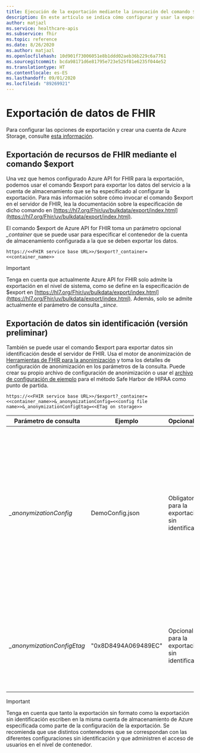 ```yaml
---
title: Ejecución de la exportación mediante la invocación del comando $export en Azure API for FHIR
description: En este artículo se indica cómo configurar y usar la exportación sin identificación.
author: matjazl
ms.service: healthcare-apis
ms.subservice: fhir
ms.topic: reference
ms.date: 8/26/2020
ms.author: matjazl
ms.openlocfilehash: 10d901f73006051e8b1ddd02aeb36b229c6a7761
ms.sourcegitcommit: bcda98171d6e81795e723e525f81e6235f044e52
ms.translationtype: HT
ms.contentlocale: es-ES
ms.lasthandoff: 09/01/2020
ms.locfileid: "89269921"
---
```

# <a name="how-to-export-fhir-data"></a>Exportación de datos de FHIR

Para configurar las opciones de exportación y crear una cuenta de Azure Storage, consulte [esta información](configure-export-data.md).

## <a name="exporting-fhir-resources-using-export-command"></a>Exportación de recursos de FHIR mediante el comando $export

Una vez que hemos configurado Azure API for FHIR para la exportación, podemos usar el comando $export para exportar los datos del servicio a la cuenta de almacenamiento que se ha especificado al configurar la exportación. Para más información sobre cómo invocar el comando $export en el servidor de FHIR, lea la documentación sobre la especificación de dicho comando en [https://hl7.org/Fhir/uv/bulkdata/export/index.html](https://hl7.org/Fhir/uv/bulkdata/export/index.html). 

El comando $export de Azure API for FHIR toma un parámetro opcional _\_container_ que se puede usar para especificar el contenedor de la cuenta de almacenamiento configurada a la que se deben exportar los datos.

`https://<<FHIR service base URL>>/$export?_container=<<container_name>>`

> [!IMPORTANT]
> Tenga en cuenta que actualmente Azure API for FHIR solo admite la exportación en el nivel de sistema, como se define en la especificación de $export en [https://hl7.org/Fhir/uv/bulkdata/export/index.html](https://hl7.org/Fhir/uv/bulkdata/export/index.html). Además, solo se admite actualmente el parámetro de consulta _\_since_.

## <a name="exporting-de-identified-data-preview"></a>Exportación de datos sin identificación (versión preliminar)

También se puede usar el comando $export para exportar datos sin identificación desde el servidor de FHIR. Usa el motor de anonimización de [Herramientas de FHIR para la anonimización](https://github.com/microsoft/FHIR-Tools-for-Anonymization) y toma los detalles de configuración de anonimización en los parámetros de la consulta. Puede crear su propio archivo de configuración de anonimización o usar el [archivo de configuración de ejemplo](https://github.com/microsoft/FHIR-Tools-for-Anonymization#sample-configuration-file-for-hipaa-safe-harbor-method) para el método Safe Harbor de HIPAA como punto de partida. 

 `https://<<FHIR service base URL>>/$export?_container=<<container_name>>&_anonymizationConfig=<<config file name>>&_anonymizationConfigEtag=<<ETag on storage>>`

|Parámetro de consulta            | Ejemplo |Opcionalidad| Descripción|
|---------------------------|---------|-----------|------------|
| _\_anonymizationConfig_   |DemoConfig.json|Obligatorio para la exportación sin identificación |Nombre del archivo de configuración. Consulte el formato del archivo de configuración [aquí](https://github.com/microsoft/FHIR-Tools-for-Anonymization#configuration-file-format). Este archivo debe mantenerse dentro de un contenedor llamado **anonymization** dentro de la misma cuenta de almacenamiento de Azure que está configurada como ubicación de exportación. |
| _\_anonymizationConfigEtag_|"0x8D8494A069489EC"|Opcional para la exportación sin identificación|Este es el valor de Etag del archivo de configuración. Puede obtener el valor de Etag mediante Explorador de Azure Storage desde la propiedad del blob.|

> [!IMPORTANT]
> Tenga en cuenta que tanto la exportación sin formato como la exportación sin identificación escriben en la misma cuenta de almacenamiento de Azure especificada como parte de la configuración de la exportación. Se recomienda que use distintos contenedores que se correspondan con las diferentes configuraciones sin identificación y que administren el acceso de usuarios en el nivel de contenedor.
